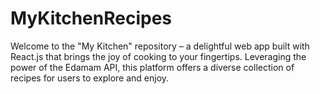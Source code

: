 # MyKitchenRecipes
Welcome to the "My Kitchen" repository – a delightful web app built with React.js that brings the joy of cooking to your fingertips. Leveraging the power of the Edamam API, this platform offers a diverse collection of recipes for users to explore and enjoy.
